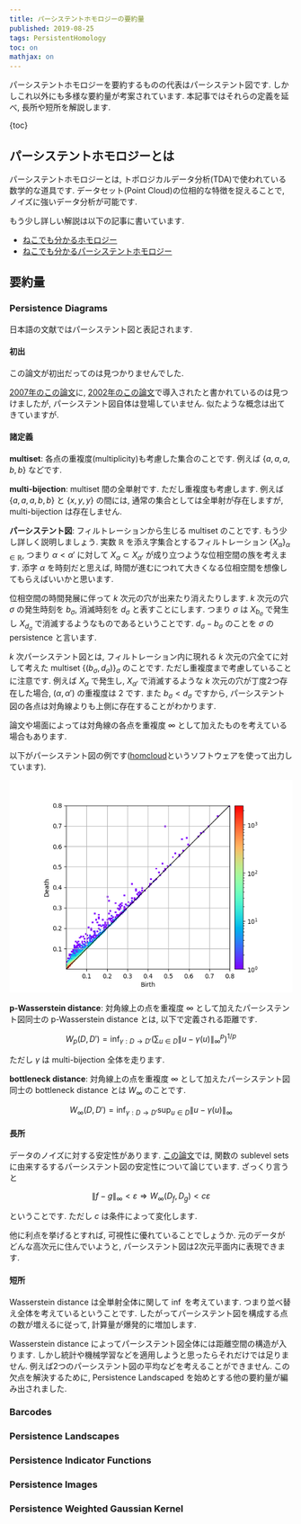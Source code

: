```yaml
---
title: パーシステントホモロジーの要約量
published: 2019-08-25
tags: PersistentHomology
toc: on
mathjax: on
---
```


パーシステントホモロジーを要約するものの代表はパーシステント図です. しかしこれ以外にも多様な要約量が考案されています. 本記事ではそれらの定義を延べ, 長所や短所を解説します.

<!--more-->

{toc}

## パーシステントホモロジーとは

パーシステントホモロジーとは, トポロジカルデータ分析(TDA)で使われている数学的な道具です. データセット(Point Cloud)の位相的な特徴を捉えることで, ノイズに強いデータ分析が可能です.

もう少し詳しい解説は以下の記事に書いています.

- [ねこでも分かるホモロジー](/posts/math/what-is-homology.html)
- [ねこでも分かるパーシステントホモロジー](/posts/math/persistent-homology.html)


## 要約量

### Persistence Diagrams

日本語の文献ではパーシステント図と表記されます.

#### 初出

この論文が初出だってのは見つかりませんでした.

[2007年のこの論文](https://link.springer.com/content/pdf/10.1007/s00454-006-1276-5.pdf)に, [2002年のこの論文](https://link.springer.com/content/pdf/10.1007/s00454-002-2885-2.pdf)で導入されたと書かれているのは見つけましたが, パーシステント図自体は登場していません. 似たような概念は出てきていますが.

#### 諸定義

**multiset**: 各点の重複度(multiplicity)も考慮した集合のことです. 例えば $\{a, a, a, b, b\}$ などです.

**multi-bijection**: multiset 間の全単射です. ただし重複度も考慮します. 例えば $\{a, a, a, b, b\}$ と $\{x, y, y\}$ の間には, 通常の集合としては全単射が存在しますが, multi-bijection は存在しません.

**パーシステント図**: フィルトレーションから生じる multiset のことです. もう少し詳しく説明しましょう. 実数 $\mathbb{R}$ を添え字集合とするフィルトレーション $\{X_\alpha\}_{\alpha\in\mathbb{R}}$, つまり $\alpha < \alpha'$ に対して $X_\alpha \subset X_{\alpha'}$ が成り立つような位相空間の族を考えます. 添字 $\alpha$ を時刻だと思えば, 時間が進むにつれて大きくなる位相空間を想像してもらえばいいかと思います.

位相空間の時間発展に伴って $k$ 次元の穴が出来たり消えたりします. $k$ 次元の穴 $\sigma$ の発生時刻を $b_\sigma$, 消滅時刻を $d_\sigma$ と表すことにします. つまり $\sigma$ は $X_{b_\sigma}$ で発生し $X_{d_\sigma}$ で消滅するようなものであるということです. $d_\sigma - b_\sigma$ のことを $\sigma$ の persistence と言います.

$k$ 次パーシステント図とは, フィルトレーション内に現れる $k$ 次元の穴全てに対して考えた multiset $\{(b_\sigma, d_\sigma)\}_\sigma$ のことです. ただし重複度まで考慮していることに注意です. 例えば $X_\alpha$ で発生し, $X_{\alpha'}$ で消滅するような $k$ 次元の穴が丁度2つ存在した場合, $(\alpha, \alpha')$ の重複度は $2$ です. また $b_\sigma < d_\sigma$ ですから, パーシステント図の各点は対角線よりも上側に存在することがわかります.

論文や場面によっては対角線の各点を重複度 $\infty$ として加えたものを考えている場合もあります.

以下がパーシステント図の例です([homcloud](https://www.wpi-aimr.tohoku.ac.jp/hiraoka_labo/homcloud/)というソフトウェアを使って出力しています).

![](/images/pd_example.png)

**p-Wasserstein distance**: 対角線上の点を重複度 $\infty$ として加えたパーシステント図同士の p-Wasserstein distance とは, 以下で定義される距離です.

$$
W_p(D, D') = \inf_{\gamma:D\to D'}\left(\sum_{u\in D}\|u-\gamma(u)\|^p_\infty\right)^{1/p}
$$

ただし $\gamma$ は multi-bijection 全体を走ります.

**bottleneck distance**: 対角線上の点を重複度 $\infty$ として加えたパーシステント図同士の bottleneck distance とは $W_\infty$ のことです.

$$
W_\infty(D, D') = \inf_{\gamma:D\to D'}\sup_{u\in D}\|u-\gamma(u)\|_\infty
$$

#### 長所

データのノイズに対する安定性があります. [この論文](https://geometry.stanford.edu/papers/ccggo-ppmd-09/ccggo-ppmd-09.pdf)では, 関数の sublevel sets に由来するするパーシステント図の安定性について論じています. ざっくり言うと

$$
\|f-g\|_\infty < \varepsilon \Longrightarrow W_\infty(D_f, D_g) < c\varepsilon
$$

ということです. ただし $c$ は条件によって変化します.

他に利点を挙げるとすれば, 可視性に優れていることでしょうか. 元のデータがどんな高次元に住んでいようと, パーシステント図は2次元平面内に表現できます.

#### 短所

Wasserstein distance は全単射全体に関して $\inf$ を考えています. つまり並べ替え全体を考えているということです. したがってパーシステント図を構成する点の数が増えるに従って, 計算量が爆発的に増加します.

Wasserstein distance によってパーシステント図全体には距離空間の構造が入ります. しかし統計や機械学習などを適用しようと思ったらそれだけでは足りません. 例えば2つのパーシステント図の平均などを考えることができません. この欠点を解決するために, Persistence Landscaped を始めとする他の要約量が編み出されました.


### Barcodes

### Persistence Landscapes

### Persistence Indicator Functions

### Persistence Images

### Persistence Weighted Gaussian Kernel
